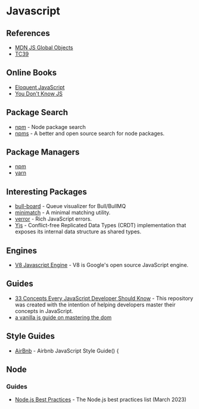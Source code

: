 # Javascript

## References

- [MDN JS Global Objects](https://developer.mozilla.org/en-US/docs/Web/JavaScript/Reference/Global_Objects)
- [TC39 ](https://www.ecma-international.org/technical-committees/tc39/?tab=general)

## Online Books

- [Eloquent JavaScript](https://eloquentjavascript.net/)
- [You Don't Know JS](https://github.com/getify/You-Dont-Know-JS/blob/1st-ed/README.md)

## Package Search

- [npm](https://www.npmjs.com/) - Node package search
- [npms](https://npms.io/) - A better and open source search for node packages.

## Package Managers

- [npm](https://docs.npmjs.com/)
- [yarn](https://yarnpkg.com/)

## Interesting Packages

- [bull-board](https://github.com/felixmosh/bull-board) - Queue visualizer for Bull/BullMQ
- [minimatch](https://github.com/isaacs/minimatch) - A minimal matching utility.
- [verror](https://github.com/TritonDataCenter/node-verror) - Rich JavaScript errors.
- [Yjs](https://github.com/yjs/yjs) - Conflict-free Replicated Data Types (CRDT) implementation that exposes its internal data structure as shared types.

## Engines

- [V8 Javascript Engine](https://github.com/v8/v8) - V8 is Google's open source JavaScript engine.

## Guides

- [33 Concepts Every JavaScript Developer Should Know](https://github.com/leonardomso/33-js-concepts) - This repository was created with the intention of helping developers master their concepts in JavaScript.
- [a vanilla js guide on mastering the dom](https://www.ronaldjamesgroup.com/blog/a-vanilla-js-guide-on-mastering-the-dom)

## Style Guides

- [AirBnb](https://github.com/airbnb/javascript) - Airbnb JavaScript Style Guide() {

## Node

### Guides

- [Node.js Best Practices](https://github.com/goldbergyoni/nodebestpractices) -  The Node.js best practices list (March 2023)
